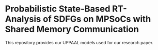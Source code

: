 # Probabilistic State-Based RT-Analysis of SDFGs on MPSoCs with Shared Memory Communication
This repository provides our UPPAAL models used for our research paper.
